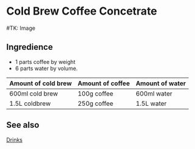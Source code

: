 # Cold Brew Coffee Concetrate
#TK: Image

## Ingredience
- 1 parts coffee by weight
- 6 parts water by volume.

| Amount of cold brew | Amount of coffee | Amount of water | 
| ------------------- | ---------------- | --------------- |
| 600ml cold brew     | 100g coffee      | 600ml water     |
| 1.5L coldbrew       | 250g coffee      | 1.5L water      |

## See also
[Drinks](./Drinks.md)